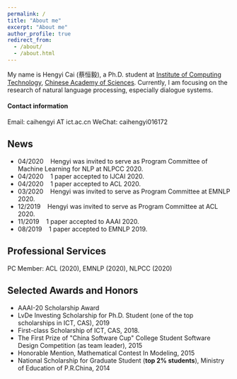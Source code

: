 ```yaml
---
permalink: /
title: "About me"
excerpt: "About me"
author_profile: true
redirect_from: 
  - /about/
  - /about.html
---
```


My name is Hengyi Cai (蔡恒毅), a Ph.D. student at [Institute of Computing Technology](http://www.ict.ac.cn), [Chinese Academy of Sciences](https://www.ucas.ac.cn). Currently, I am focusing on the research of natural language processing, especially dialogue systems.

#### Contact information

Email: caihengyi AT ict.ac.cn
WeChat: caihengyi016172

## News

- 04/2020 &nbsp;&nbsp; Hengyi was invited to serve as Program Committee of Machine Learning for NLP at NLPCC 2020.
- 04/2020 &nbsp;&nbsp; 1 paper accepted to IJCAI 2020.
- 04/2020 &nbsp;&nbsp; 1 paper accepted to ACL 2020.
- 03/2020 &nbsp;&nbsp; Hengyi was invited to serve as Program Committee at EMNLP 2020.  
- 12/2019 &nbsp;&nbsp; Hengyi was invited to serve as Program Committee at ACL 2020.  
- 11/2019 &nbsp;&nbsp; 1 paper accepted to AAAI 2020.  
- 08/2019 &nbsp;&nbsp; 1 paper accepted to EMNLP 2019.  

## Professional Services
PC Member: ACL (2020), EMNLP (2020), NLPCC (2020)

## Selected Awards and Honors
- AAAI-20 Scholarship Award
- LvDe Investing Scholarship for Ph.D. Student (one of the top scholarships in ICT, CAS), 2019
- First-class Scholarship of ICT, CAS, 2018.
- The First Prize of "China Software Cup" College Student Software Design Competition (as team leader), 2015
- Honorable Mention, Mathematical Contest In Modeling, 2015
- National Scholarship for Graduate Student (**top 2% students**), Ministry of Education of P.R.China, 2014 